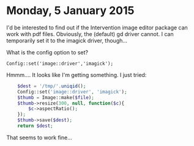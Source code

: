 Monday, 5 January 2015
=======================
I'd be interested to find out if the Intervention image editor package can work with pdf files. Obviously, the (default) gd driver cannot. I can temporarily set it to the imagick driver, though...

What is the config option to set?

	Config::set('image::driver','imagick');

Hmmm.... It looks like I'm getting something. I just tried:

```php
    $dest = '/tmp/'.uniqid();
	Config::set('image::driver', 'imagick');
   	$thumb = Image::make($file);
   	$thumb->resize(300, null, function($c){
   		$c->aspectRatio();
   	});
   	$thumb->save($dest);
   	return $dest;
```

That seems to work fine... 
